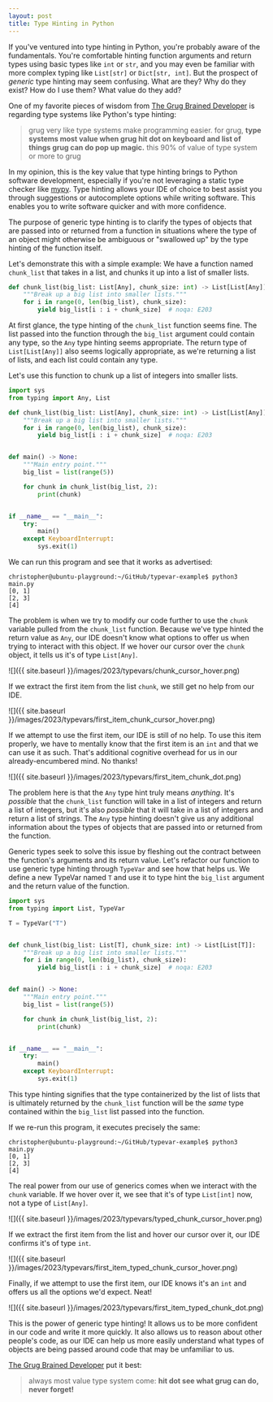 ```yaml
---
layout: post
title: Type Hinting in Python
---
```


If you've ventured into type hinting in Python, you're probably aware of the fundamentals. You're comfortable hinting function arguments and return types using basic types like `int` or `str`, and you may even be familiar with more complex typing like `List[str]` or `Dict[str, int]`. But the prospect of *generic* type hinting may seem confusing. What are they? Why do they exist? How do I use them? What value do they add?

One of my favorite pieces of wisdom from [The Grug Brained Developer](https://grugbrain.dev/) is regarding type systems like Python's type hinting:

> grug very like type systems make programming easier. for grug, **type systems most value when grug hit dot on keyboard and list of things grug can do pop up magic.** this 90% of value of type system or more to grug

In my opinion, this is the key value that type hinting brings to Python software development, especially if you're not leveraging a static type checker like [mypy](https://mypy.readthedocs.io/en/stable/). Type hinting allows your IDE of choice to best assist you through suggestions or autocomplete options while writing software. This enables you to write software quicker and with more confidence.

The purpose of generic type hinting is to clarify the types of objects that are passed into or returned from a function in situations where the type of an object might otherwise be ambiguous or "swallowed up" by the type hinting of the function itself.

Let's demonstrate this with a simple example: We have a function named `chunk_list` that takes in a list, and chunks it up into a list of smaller lists.

```python
def chunk_list(big_list: List[Any], chunk_size: int) -> List[List[Any]]:
    """Break up a big list into smaller lists."""
    for i in range(0, len(big_list), chunk_size):
        yield big_list[i : i + chunk_size]  # noqa: E203
```

At first glance, the type hinting of the `chunk_list` function seems fine. The list passed into the function through the `big_list` argument could contain any type, so the `Any` type hinting seems appropriate. The return type of `List[List[Any]]` also seems logically appropriate, as we're returning a list of lists, and each list could contain any type.

Let's use this function to chunk up a list of integers into smaller lists.

```python
import sys
from typing import Any, List

def chunk_list(big_list: List[Any], chunk_size: int) -> List[List[Any]]:
    """Break up a big list into smaller lists."""
    for i in range(0, len(big_list), chunk_size):
        yield big_list[i : i + chunk_size]  # noqa: E203


def main() -> None:
    """Main entry point."""
    big_list = list(range(5))

    for chunk in chunk_list(big_list, 2):
        print(chunk)


if __name__ == "__main__":
    try:
        main()
    except KeyboardInterrupt:
        sys.exit(1)

```

We can run this program and see that it works as advertised:

```
christopher@ubuntu-playground:~/GitHub/typevar-example$ python3 main.py 
[0, 1]
[2, 3]
[4]
```

The problem is when we try to modify our code further to use the `chunk` variable pulled from the `chunk_list` function. Because we've type hinted the return value as `Any`, our IDE doesn't know what options to offer us when trying to interact with this object. If we hover our cursor over the `chunk` object, it tells us it's of type `List[Any]`.

![]({{ site.baseurl }}/images/2023/typevars/chunk_cursor_hover.png)

If we extract the first item from the list `chunk`, we still get no help from our IDE.

![]({{ site.baseurl }}/images/2023/typevars/first_item_chunk_cursor_hover.png)

If we attempt to use the first item, our IDE is still of no help. To use this item properly, we have to mentally know that the first item is an `int` and that we can use it as such. That's additional cognitive overhead for us in our already-encumbered mind. No thanks!

![]({{ site.baseurl }}/images/2023/typevars/first_item_chunk_dot.png)

The problem here is that the `Any` type hint truly means *anything*. It's *possible* that the `chunk_list` function will take in a list of integers and return a list of integers, but it's also *possible* that it will take in a list of integers and return a list of strings. The `Any` type hinting doesn't give us any additional information about the types of objects that are passed into or returned from the function.

Generic types seek to solve this issue by fleshing out the contract between the function's arguments and its return value. Let's refactor our function to use generic type hinting through `TypeVar` and see how that helps us. We define a new TypeVar named `T` and use it to type hint the `big_list` argument and the return value of the function.

```python
import sys
from typing import List, TypeVar

T = TypeVar("T")


def chunk_list(big_list: List[T], chunk_size: int) -> List[List[T]]:
    """Break up a big list into smaller lists."""
    for i in range(0, len(big_list), chunk_size):
        yield big_list[i : i + chunk_size]  # noqa: E203


def main() -> None:
    """Main entry point."""
    big_list = list(range(5))

    for chunk in chunk_list(big_list, 2):
        print(chunk)


if __name__ == "__main__":
    try:
        main()
    except KeyboardInterrupt:
        sys.exit(1)

```

This type hinting signifies that the type containerized by the list of lists that is ultimately returned by the `chunk_list` function will be the *same* type contained within the `big_list` list passed into the function.

If we re-run this program, it executes precisely the same:

```
christopher@ubuntu-playground:~/GitHub/typevar-example$ python3 main.py 
[0, 1]
[2, 3]
[4]
```

The real power from our use of generics comes when we interact with the `chunk` variable. If we hover over it, we see that it's of type `List[int]` now, not a type of `List[Any]`.

![]({{ site.baseurl }}/images/2023/typevars/typed_chunk_cursor_hover.png)

If we extract the first item from the list and hover our cursor over it, our IDE confirms it's of type `int`.

![]({{ site.baseurl }}/images/2023/typevars/first_item_typed_chunk_cursor_hover.png)

Finally, if we attempt to use the first item, our IDE knows it's an `int` and offers us all the options we'd expect. Neat!

![]({{ site.baseurl }}/images/2023/typevars/first_item_typed_chunk_dot.png)

This is the power of generic type hinting! It allows us to be more confident in our code and write it more quickly. It also allows us to reason about other people's code, as our IDE can help us more easily understand what types of objects are being passed around code that may be unfamiliar to us.

[The Grug Brained Developer](https://grugbrain.dev/) put it best:

> always most value type system come: **hit dot see what grug can do, never forget!**